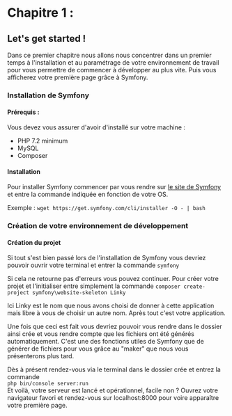 Chapitre 1 :
===
Let's get started !
---

Dans ce premier chapitre nous allons nous concentrer dans un premier temps à l'installation et au paramétrage de votre environnement de travail pour vous permettre de commencer à développer au plus vite. Puis vous afficherez votre première page grâce à Symfony.

### Installation de Symfony
#### Prérequis :
Vous devez vous assurer d'avoir d'installé sur votre machine :
+ PHP 7.2 minimum
+ MySQL
+ Composer

#### Installation 
Pour installer Symfony commencer par vous rendre sur [le site de Symfony](https://symfony.com/download) et entre la commande indiquée en fonction de votre OS.

Exemple :  ```wget https://get.symfony.com/cli/installer -O - | bash``` 

### Création de votre environnement de développement
#### Création du projet
Si tout s'est bien passé lors de l'installation de Symfony vous devriez pouvoir ouvrir votre terminal et entrer la commande ```symfony```

Si cela ne retourne pas d'erreurs vous pouvez continuer. Pour créer votre projet et l'initialiser entre simplement la commande ```composer create-project symfony\website-skeleton Linky ```

Ici Linky est le nom que nous avons choisi de donner à cette application mais libre à vous de choisir un autre nom. Après tout c'est votre application.

Une fois que ceci est fait vous devriez pouvoir vous rendre dans le dossier ainsi crée et vous rendre compte que les fichiers ont été générés automatiquement.
C'est une des fonctions utiles de Symfony que de générer de fichiers pour vous grâce au "maker" que nous vous présenterons plus tard.

Dès à présent rendez-vous via le terminal dans le dossier crée et entrez la commande    
```php bin/console server:run```    
Et voilà, votre serveur est lancé et opérationnel, facile non ? Ouvrez votre navigateur favori et rendez-vous sur localhost:8000 pour voire apparaître votre première page.
